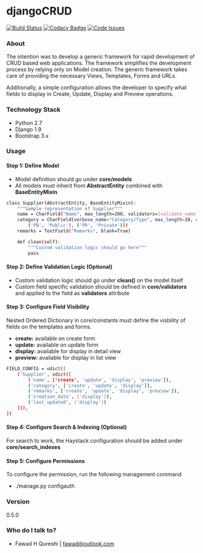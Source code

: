 # djangoCRUD

[![Build Status](https://travis-ci.org/faxad/djangoCRUD.svg?branch=master)](https://travis-ci.org/faxad/djangoCRUD)
[![Codacy Badge](https://api.codacy.com/project/badge/grade/82d97392eecb4ffab85403390f6b25af)](https://www.codacy.com/app/fawadhq/djangoCRUD)
[![Code Issues](https://www.quantifiedcode.com/api/v1/project/2807a5b5bcdb46258ef0bcf7bb4e4d0f/badge.svg)](https://www.quantifiedcode.com/app/project/2807a5b5bcdb46258ef0bcf7bb4e4d0f)

### About
The intention was to develop a generic framework for rapid development of CRUD based web applications. The framework simplifies the development process by relying only on Model creation. The generic framework takes care of providing the necessary Views, Templates, Forms and URLs.

Additionally, a simple configuration allows the developer to specify what fields to display in Create, Update, Display and Preview operations.

### Technology Stack
- Python 2.7
- Django 1.9
- Bootstrap 3.x

### Usage

#### Step 1: Define Model
- Model definition should go under **core/models**
- All models must inherit from **AbstractEntity** combined with **BaseEntityMixin**
```sh
class Supplier(AbstractEntity, BaseEntityMixin):
    """Sample representation of Supplier"""
    name = CharField("Name", max_length=200, validators=[validate_name])
    category = CharField(verbose_name="Category/Type", max_length=10, choices=(
        ('PB', 'Public'), ('PR', 'Private')))
    remarks = TextField("Remarks", blank=True)

    def clean(self):
        """Custom validation logic should go here"""
        pass
```
#### Step 2: Define Validation Logic (Optional)
- Custom validation logic should go under **clean()** on the model itself
- Custom field specific validation should be defined in **core/validators** and applied to the field as **validators** attribute

#### Step 3: Configure Field Visibility
Nested Ordered Dictionary in core/constants must define the visbility of fields on the templates and forms.
- **create:** available on create form
- **update:** available on update form
- **display:** available for display in detail view
- **preview:** available for display in list view
```sh
FIELD_CONFIG = odict([
    ('Supplier', odict([
        ('name', ['create', 'update', 'display', 'preview']),
        ('category', ['create', 'update', 'display']),
        ('remarks', ['create', 'update', 'display', 'preview']),
        ('creation_date', ['display']),
        ('last_updated', ['display'])
    ])),
])
```
#### Step 4: Configure Search & Indexing (Optional)
For search to work, the Haystack configuration should be added under **core/search_indexes**

#### Step 5: Configure Permissions
To configure the permission, run the following management command
- ./manage.py configauth

### Version
0.5.0

### Who do I talk to? ###

* Fawad H Qureshi | <fawad@outlook.com>
